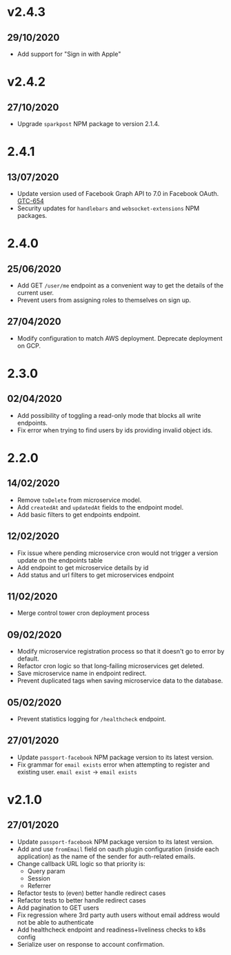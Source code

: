 # v2.4.3

## 29/10/2020

- Add support for "Sign in with Apple" 

# v2.4.2

## 27/10/2020

- Upgrade `sparkpost` NPM package to version 2.1.4.

# 2.4.1

## 13/07/2020

- Update version used of Facebook Graph API to 7.0 in Facebook OAuth. [GTC-654](https://gfw.atlassian.net/browse/GTC-654)
- Security updates for `handlebars` and `websocket-extensions` NPM packages.

# 2.4.0

## 25/06/2020

- Add GET `/user/me` endpoint as a convenient way to get the details of the current user.
- Prevent users from assigning roles to themselves on sign up.

## 27/04/2020

- Modify configuration to match AWS deployment. Deprecate deployment on GCP.

# 2.3.0

## 02/04/2020

- Add possibility of toggling a read-only mode that blocks all write endpoints.
- Fix error when trying to find users by ids providing invalid object ids.

# 2.2.0

## 14/02/2020

- Remove `toDelete` from microservice model.
- Add `createdAt` and `updatedAt` fields to the endpoint model.
- Add basic filters to get endpoints endpoint.

## 12/02/2020

- Fix issue where pending microservice cron would not trigger a version update on the endpoints table
- Add endpoint to get microservice details by id
- Add status and url filters to get microservices endpoint

## 11/02/2020

- Merge control tower cron deployment process

## 09/02/2020

- Modify microservice registration process so that it doesn't go to error by default.
- Refactor cron logic so that long-failing microservices get deleted.
- Save microservice name in endpoint redirect.
- Prevent duplicated tags when saving microservice data to the database.

## 05/02/2020

- Prevent statistics logging for `/healthcheck` endpoint.

## 27/01/2020

- Update `passport-facebook` NPM package version to its latest version.
- Fix grammar for `email exists` error when attempting to register and existing user. `email exist` -> `email exists`

# v2.1.0

## 27/01/2020

- Update `passport-facebook` NPM package version to its latest version.
- Add and use `fromEmail` field on oauth plugin configuration (inside each application) as the name of the sender for auth-related emails.
- Change callback URL logic so that priority is:
  - Query param
  - Session
  - Referrer
- Refactor tests to (even) better handle redirect cases
- Refactor tests to better handle redirect cases
- Add pagination to GET users
- Fix regression where 3rd party auth users without email address would not be able to authenticate
- Add healthcheck endpoint and readiness+liveliness checks to k8s config
- Serialize user on response to account confirmation.
